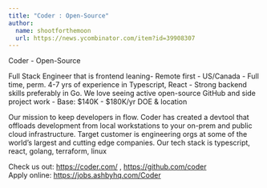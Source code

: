 ```yaml
---
title: "Coder : Open-Source"
author:
  name: shootforthemoon
  url: https://news.ycombinator.com/item?id=39908307
---
```

Coder - Open-Source

Full Stack Engineer that is frontend leaning- Remote first - US&#x2F;Canada - Full time, perm. 4-7 yrs of experience in Typescript, React - Strong backend skills preferably in Go. We love seeing active open-source GitHub and side project work - Base: $140K - $180K&#x2F;yr DOE &amp; location

Our mission to keep developers in flow. Coder has created a devtool that offloads development from local workstations to your on-prem and public cloud infrastructure. Target customer is engineering orgs at some of the world’s largest and cutting edge companies. Our tech stack is typescript, react, golang, terraform, linux

Check us out: <a href="https:&#x2F;&#x2F;coder.com&#x2F;" rel="nofollow">https:&#x2F;&#x2F;coder.com&#x2F;</a> , <a href="https:&#x2F;&#x2F;github.com&#x2F;coder">https:&#x2F;&#x2F;github.com&#x2F;coder</a>  
Apply online: <a href="https:&#x2F;&#x2F;jobs.ashbyhq.com&#x2F;Coder">https:&#x2F;&#x2F;jobs.ashbyhq.com&#x2F;Coder</a>

